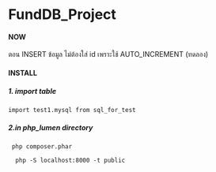 # FundDB_Project
#### NOW
ตอน INSERT ข้อมูล ไม่ต้องใส่ id เพราะใช้ AUTO_INCREMENT (ทดลอง)
#### INSTALL
##### 1. import table
```
import test1.mysql from sql_for_test
```
##### 2.in php_lumen directory
``` 
 php composer.phar
```
```
  php -S localhost:8000 -t public
```
